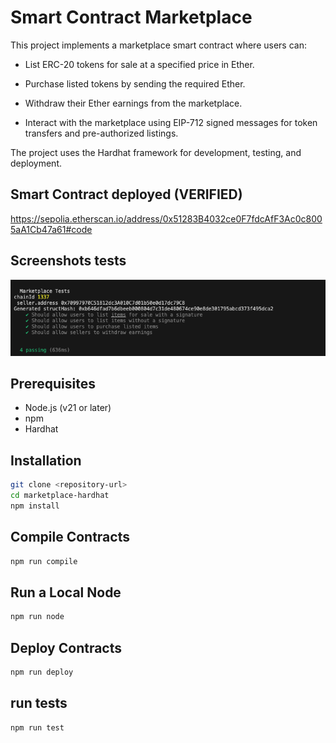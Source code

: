 # Smart Contract Marketplace #

This project implements a marketplace smart contract where users can:

- List ERC-20 tokens for sale at a specified price in Ether.

- Purchase listed tokens by sending the required Ether.

- Withdraw their Ether earnings from the marketplace.

- Interact with the marketplace using EIP-712 signed messages for token transfers and pre-authorized listings.

The project uses the Hardhat framework for development, testing, and deployment.

## Smart Contract deployed (VERIFIED)

https://sepolia.etherscan.io/address/0x51283B4032ce0F7fdcAfF3Ac0c8005aA1Cb47a61#code

## Screenshots tests

![tests](./images/tests.png)


## Prerequisites ##

- Node.js (v21 or later)
- npm
- Hardhat


## Installation ##

```bash
git clone <repository-url>
cd marketplace-hardhat
npm install
```


## Compile Contracts ##

```bash
npm run compile
```

## Run a Local Node ##

```bash
npm run node
```

## Deploy Contracts ##

```bash
npm run deploy
```

## run tests ##

```bash
npm run test
```

